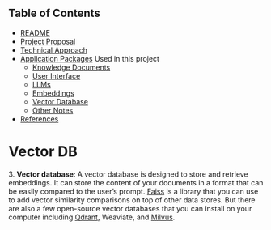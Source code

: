## Table of Contents

 - [README](../README.md)
 - [Project Proposal](project_proposal.md)
 - [Technical Approach](technical_approach.md)
 - [Application Packages](application_packages.md) Used in this project
   - [Knowledge Documents](knowledge_documents.md)
   - [User Interface](user_interface.md)
   - [LLMs](LLMs.md)
   - [Embeddings](embedding.md)
   - [Vector Database](vectorDB.md)
   - [Other Notes](misc_notes.md)
 - [References](references.md)



# Vector DB

3\. **Vector database**: A vector database is designed to store and retrieve embeddings. It can store the content of your documents in a format that can be easily compared to the user’s prompt. [Faiss](https://github.com/facebookresearch/faiss) is a library that you can use to add vector similarity comparisons on top of other data stores. But there are also a few open-source vector databases that you can install on your computer including [Qdrant](https://qdrant.tech/), Weaviate, and [Milvus](https://github.com/milvus-io/milvus).  